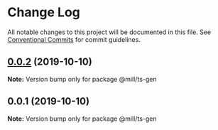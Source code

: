 # Change Log

All notable changes to this project will be documented in this file.
See [Conventional Commits](https://conventionalcommits.org) for commit guidelines.

## [0.0.2](https://github.com/andoshin11/mill/compare/v0.0.1...v0.0.2) (2019-10-10)

**Note:** Version bump only for package @mill/ts-gen





## 0.0.1 (2019-10-10)

**Note:** Version bump only for package @mill/ts-gen

